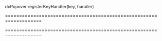 <!--id-->dxPopover.registerKeyHandler(key, handler)<!--/id-->
===================================================================
<!--hidden--><!--/hidden-->
===================================================================


